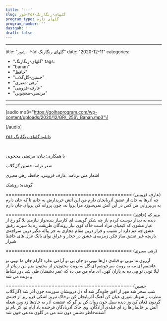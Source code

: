 ```yaml
---
title: '---'
slug: گلهای-رنگارنگ-۲۵۶-شور
program_type: گلهای تازه
program_number: ''
dastgah: ''
draft: false
---
```


---
title: "گلهای رنگارنگ ۲۵۶ - شور"
date: "2020-12-11"
categories: 
  - "گلهای-رنگارنگ"
tags: 
  - "banan"
  - "حافظ"
  - "حسین-گل‌گلاب"
  - "رهی-معیری"
  - "عارف-قزوینی"
  - "مرتضی-محجوبی"
---

* * *

\[audio mp3="https://golhaprogram.com/wp-content/uploads/2020/12/GR\_256\_Banan.mp3"\]

\[/audio\]

[دانلود گلهای رنگارنگ ۲۵۶](https://golhaprogram.com/wp-content/uploads/2020/12/GR_256_Banan.mp3)

 

با همکاری: بنان، مرتضی محجوبی

شعر ترانه: حسین گل‌گلاب

اشعار متن برنامه: عارف قزوینی، حافظ، رهی معیری

گوینده: روشنک

\============================================ (عارف قزوینی) چه آذرها به جان از عشق آذربایجان دارم من این آتش خریدارش به جانم تا که جان دارم به بی‌پروایی من کس در این آتش نمی‌سوزد مرا پروا نه، چون پروانه کی پروای جان دارم

\============================================ (حافظ) منم که دیده به دیدار دوست کردم باز چه شکر گویمت ای کارساز بنده‌نواز نیازمندِ بلا گو رخ از غبار مشوی که کیمیای مراد است خاک کوی نیاز روندگان طریقت ره بلا سپرند رفیق عشق چه غم دارد از نشیب و فراز درین مقام مجازی به جز پیاله مگیر درین سراچه‌ی بازیچه غیر عشق مباز فکن زمزمه‌ی عشق در حجاز و عراق نوای بانگ غزل های حافظ شیراز

\============================================ (رهی معیری)

آرزوی ما تویی تو قبله‌ی دل‌ها تویی تو جان بی تو آرامی ندارد كآرام جان ما تویی تو عاشقم ای مه به رویت سرخوشم ای گل به بویت مجنون‌تر از مجنون منم من زیباتر از لیلا تویی تو مِی ده به یارانِ کهن، ای ماه من می ده که عمر دشمنان طی شد دور نشاط و نوبت می شد

\============================================ (حسین گل‌گلاب) شب سحر شد مهر از افق جلوه‌گر شد آه دل درویشان سوزنده چون آذر شد مطرب ز شهناز شوری عیان کن آهنگ آذربایجان کن برخاک تبریز اشکی فرو ریز از فتنه‌ی گردون فغان کن وز دیده سیلِ خون روان کن بر گو که عشقت آذر به جان‌ها زد وین شعله آتش بر خانمان‌ها زد ای قبله‌ی آزادگان، وی خاک آذربادگان فرخنده باد ایام تو، کز نام تو آشفته‌خاطر دشمنِ دون شد می در گلوی مدعی خون شد
